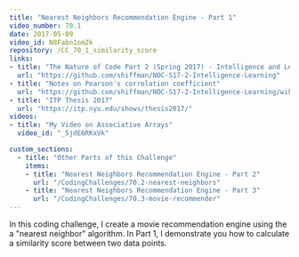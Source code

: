 ```yaml
---
title: "Nearest Neighbors Recommendation Engine - Part 1"
video_number: 70.1
date: 2017-05-09
video_id: N8Fabn1om2k
repository: /CC_70_1_similarity_score
links:
- title: "The Nature of Code Part 2 (Spring 2017) - Intelligence and Learning"  
  url: "https://github.com/shiffman/NOC-S17-2-Intelligence-Learning"
- title: "Notes on Pearson's correlation coefficient"  
  url: "https://github.com/shiffman/NOC-S17-2-Intelligence-Learning/wiki/Glossary:-Statistics#correlation"
- title: "ITP Thesis 2017"  
  url: "https://itp.nyu.edu/shows/thesis2017/"
videos:
- title: "My Video on Associative Arrays"
  video_id: "_5jdE6RKxVk"

custom_sections:
  - title: "Other Parts of this Challenge"
    items:
    - title: "Nearest Neighbors Recommendation Engine - Part 2"
      url: "/CodingChallenges/70.2-nearest-neighbors"
    - title: "Nearest Neighbors Recommendation Engine - Part 3"
      url: "/CodingChallenges/70.3-movie-recommender"  
---
```


In this coding challenge, I create a movie recommendation engine using the a "nearest neighbor" algorithm. In Part 1, I demonstrate you how to calculate a similarity score between two data points.

